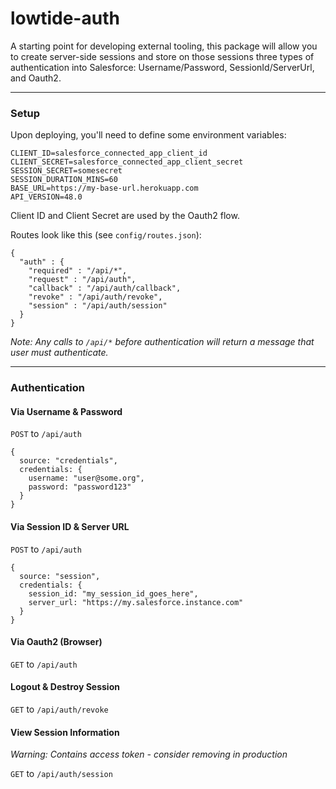 # lowtide-auth

A starting point for developing external tooling, this package will allow you to create server-side sessions and store on those sessions three types of authentication into Salesforce: Username/Password, SessionId/ServerUrl, and Oauth2.

---

### Setup

Upon deploying, you'll need to define some environment variables:

```
CLIENT_ID=salesforce_connected_app_client_id
CLIENT_SECRET=salesforce_connected_app_client_secret
SESSION_SECRET=somesecret
SESSION_DURATION_MINS=60
BASE_URL=https://my-base-url.herokuapp.com
API_VERSION=48.0
```

Client ID and Client Secret are used by the Oauth2 flow.

Routes look like this (see `config/routes.json`):

```
{
  "auth" : {
    "required" : "/api/*",
    "request" : "/api/auth",
    "callback" : "/api/auth/callback",
    "revoke" : "/api/auth/revoke",
    "session" : "/api/auth/session"
  }
}
```

_Note: Any calls to `/api/*` before authentication will return a message that user must authenticate._

---

### Authentication

#### Via Username & Password

`POST` to `/api/auth`

```
{
  source: "credentials",
  credentials: {
    username: "user@some.org",
    password: "password123"
  }
}
```

#### Via Session ID & Server URL

`POST` to `/api/auth`

```
{
  source: "session",
  credentials: {
    session_id: "my_session_id_goes_here",
    server_url: "https://my.salesforce.instance.com"
  }
}
```

#### Via Oauth2 (Browser)

`GET` to `/api/auth`

#### Logout & Destroy Session

`GET` to `/api/auth/revoke`

#### View Session Information

_Warning: Contains access token - consider removing in production_

`GET` to `/api/auth/session`

